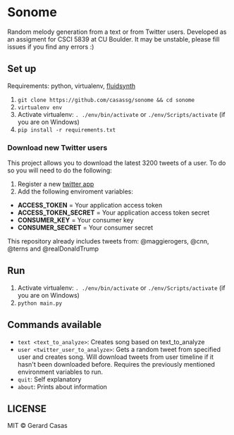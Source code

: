 # Sonome
Random melody generation from a text or from Twitter users. Developed as an assigment for CSCI 5839 at CU Boulder. It may be unstable, please fill issues if you find any errors :)

## Set up
Requirements: python, virtualenv, [fluidsynth](http://www.fluidsynth.org/)

1. `git clone https://github.com/casassg/sonome && cd sonome`
2. `virtualenv env`
3. Activate virtualenv: `. ./env/bin/activate` or `./env/Scripts/activate` (if you are on Windows)
4. `pip install -r requirements.txt`

### Download new Twitter users
This project allows you to download the latest 3200 tweets of a user. To do so you will need to do the following:
1. Register a new [twitter app](https://apps.twitter.com/)
2. Add the following enviroment variables:

- **ACCESS_TOKEN** = Your application access token
- **ACCESS_TOKEN_SECRET** = Your application access token secret
- **CONSUMER_KEY** = Your consumer key
- **CONSUMER_SECRET** = Your consumer secret

This repository already includes tweets from: @maggierogers, @cnn, @terns and @realDonaldTrump

## Run

1. Activate virtualenv: `. ./env/bin/activate` or `./env/Scripts/activate` (if you are on Windows)
2. `python main.py`

## Commands available

- `text <text_to_analyze>`: Creates song based on text_to_analyze
- `user <twitter_user_to_analyze>`: Gets a random tweet from specified user and creates song. Will download tweets from user timeline if it hasn't been downloaded before. Requires the previously mentioned environment variables to run.
- `quit`: Self explanatory
- `about`: Prints about information


## LICENSE

MIT © Gerard Casas
